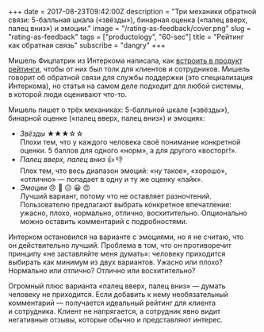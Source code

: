 +++
date = 2017-08-23T09:42:00Z
description = "Три механики обратной связи: 5-балльная шкала («звёзды»), бинарная оценка («палец вверх, палец вниз») и эмоции."
image = "/rating-as-feedback/cover.png"
slug = "rating-as-feedback"
tags = ["productology", "60-sec"]
title = "Рейтинг как обратная связь"
subscribe = "dangry"
+++

Мишель Фицпатрик из Интеркома написала, как [встроить в продукт рейтинги](https://blog.intercom.com/product-principles-emoji-conversation-ratings/), чтобы от них был толк для клиентов и сотрудников. Мишель говорит об обратной связи для службы поддержки (это специализация Интеркома), но статья на самом деле подходит для любой системы, в которой люди оценивают что-то.

Мишель пишет о трёх механиках: 5-балльной шкале («звёзды»), бинарной оценке («палец вверх, палец вниз») и эмоциях:

<ul>
<li><em>Звёзды</em> <span class="nowrap">★★★☆☆</span><br>
Плохи тем, что у каждого человека своё понимание конкретной оценки. 5 баллов для одного «норм», а для другого «восторг!».</li>

<li><em>Палец вверх, палец вниз</em> <span class="nowrap">👍 👎</span><br>
Плох тем, что весь диапазон эмоций: «ну такое», «хорошо», «отлично» — попадает в одну и ту же оценку «лайк».</li>

<li><em>Эмоции</em> <span class="nowrap">😠 🙁 😐 😀 😍</span><br>
Лучший вариант, потому что не оставляет разночтений. Пользователю предлагают выбрать конкретное впечатление: ужасно, плохо, нормально, отлично, восхитительно. Опционально можно оставить комментарий с подробностями.</li>
</ul>

Интерком остановился на варианте с эмоциями, но я не считаю, что он действительно лучший. Проблема в том, что он противоречит принципу «не заставляйте меня думать»: человеку приходится выбирать как минимум из двух вариантов. Ужасно или плохо? Нормально или отлично? Отлично или восхитительно?

Огромный плюс варианта «палец вверх, палец вниз» — думать человеку не приходится. Если добавить к нему необязательный комментарий — получается идеальный рейтинг для клиента и сотрудника. Клиент не напрягается, а сотрудник явно видит негативные отзывы, которые обычно и представляют интерес.
